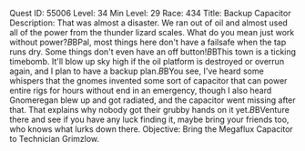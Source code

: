 Quest ID: 55006
Level: 34
Min Level: 29
Race: 434
Title: Backup Capacitor
Description: That was almost a disaster. We ran out of oil and almost used all of the power from the thunder lizard scales. What do you mean just work without power?$B$BPal, most things here don't have a failsafe when the tap runs dry. Some things don't even have an off button!$B$BThis town is a ticking timebomb. It'll blow up sky high if the oil platform is destroyed or overrun again, and I plan to have a backup plan.$B$BYou see, I've heard some whispers that the gnomes invented some sort of capacitor that can power entire rigs for hours without end in an emergency, though I also heard Gnomeregan blew up and got radiated, and the capacitor went missing after that. That explains why nobody got their grubby hands on it yet.$B$BVenture there and see if you have any luck finding it, maybe bring your friends too, who knows what lurks down there.
Objective: Bring the Megaflux Capacitor to Technician Grimzlow.
